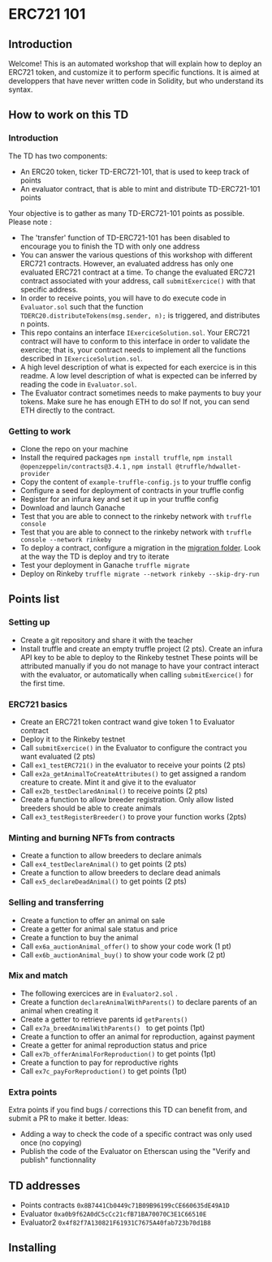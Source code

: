 # ERC721 101

## Introduction
Welcome! This is an automated workshop that will explain how to deploy an ERC721 token, and customize it to perform specific functions.
It is aimed at developpers that have never written code in Solidity, but who understand its syntax.

## How to work on this TD
### Introduction
The TD has two components:
- An ERC20 token, ticker TD-ERC721-101, that is used to keep track of points 
- An evaluator contract, that is able to mint and distribute TD-ERC721-101 points

Your objective is to gather as many TD-ERC721-101 points as possible. Please note :
- The 'transfer' function of TD-ERC721-101 has been disabled to encourage you to finish the TD with only one address
- You can answer the various questions of this workshop with different ERC721 contracts. However, an evaluated address has only one evaluated ERC721 contract at a time. To change the evaluated ERC721 contract associated with your address, call `submitExercice()`  with that specific address.
- In order to receive points, you will have to do execute code in `Evaluator.sol` such that the function `TDERC20.distributeTokens(msg.sender, n);` is triggered, and distributes n points.
- This repo contains an interface `IExerciceSolution.sol`. Your ERC721 contract will have to conform to this interface in order to validate the exercice; that is, your contract needs to implement all the functions described in `IExerciceSolution.sol`. 
- A high level description of what is expected for each exercice is in this readme. A low level description of what is expected can be inferred by reading the code in `Evaluator.sol`.
- The Evaluator contract sometimes needs to make payments to buy your tokens. Make sure he has enough ETH to do so! If not, you can send ETH directly to the contract.

### Getting to work
- Clone the repo on your machine
- Install the required packages `npm install truffle`, `npm install @openzeppelin/contracts@3.4.1` , `npm install @truffle/hdwallet-provider`
- Copy the content of `example-truffle-config.js` to your truffle config
- Configure a seed for deployment of contracts in your truffle config
- Register for an infura key and set it up in your truffle config
- Download and launch Ganache
- Test that you are able to connect to the rinkeby network with `truffle console`
- Test that you are able to connect to the rinkeby network with `truffle console --network rinkeby`
- To deploy a contract, configure a migration in the [migration folder](migrations). Look at the way the TD is deploy and try to iterate
- Test your deployment in Ganache `truffle migrate`
- Deploy on Rinkeby `truffle migrate --network rinkeby --skip-dry-run`


## Points list
### Setting up
- Create a git repository and share it with the teacher
- Install truffle and create an empty truffle project (2 pts). Create an infura API key to be able to deploy to the Rinkeby testnet
These points will be attributed manually if you do not manage to have your contract interact with the evaluator, or automatically when calling `submitExercice()` for the first time.

### ERC721 basics
- Create an ERC721 token contract wand give token 1 to Evaluator contract
- Deploy it to the Rinkeby testnet
- Call `submitExercice()` in the Evaluator to configure the contract you want evaluated (2 pts)
- Call `ex1_testERC721()` in the evaluator to receive your points (2 pts) 
- Call `ex2a_getAnimalToCreateAttributes()` to get assigned a random creature to create. Mint it and give it to the evaluator
- Call `ex2b_testDeclaredAnimal()` to receive points (2 pts)
- Create a function to allow breeder registration. Only allow listed breeders should be able to create animals
- Call `ex3_testRegisterBreeder()` to prove your function works (2pts)

### Minting and burning NFTs from contracts
- Create a function to allow breeders to declare animals 
- Call `ex4_testDeclareAnimal()` to get points (2 pts)
- Create a function to allow breeders to declare dead animals
- Call `ex5_declareDeadAnimal()` to get points (2 pts)

### Selling and transferring 
- Create a function to offer an animal on sale
- Create a getter for animal sale status and price
- Create a function to buy the animal
- Call `ex6a_auctionAnimal_offer()` to show your code work (1 pt)
- Call `ex6b_auctionAnimal_buy()` to show your code work (2 pt)

### Mix and match
- The following exercices are in `Evaluator2.sol` . 
- Create a function `declareAnimalWithParents()` to declare parents of an animal when creating it
- Create a getter to retrieve parents id `getParents()`
- Call `ex7a_breedAnimalWithParents() ` to get points (1pt)
- Create a function to offer an animal for reproduction, against payment
- Create a getter for animal reproduction status and price
- Call `ex7b_offerAnimalForReproduction()` to get points (1pt)
- Create a function to pay for reproductive rights
- Call `ex7c_payForReproduction()` to get points (1pt)

### Extra points
Extra points if you find bugs / corrections this TD can benefit from, and submit a PR to make it better.  Ideas:
- Adding a way to check the code of a specific contract was only used once (no copying) 
- Publish the code of the Evaluator on Etherscan using the "Verify and publish" functionnality 

## TD addresses
- Points contracts `0x8B7441Cb0449c71B09B96199cCE660635dE49A1D`
- Evaluator `0xa0b9f62A0dC5cCc21cfB71BA70070C3E1C66510E`
- Evaluator2 `0x4f82f7A130821F61931C7675A40fab723b70d1B8`

## Installing


